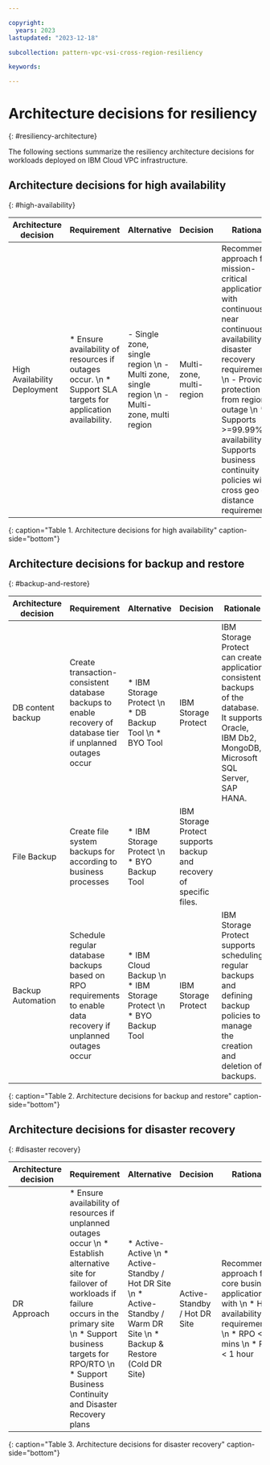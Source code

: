 ```yaml
---

copyright:
  years: 2023
lastupdated: "2023-12-18"

subcollection: pattern-vpc-vsi-cross-region-resiliency

keywords:

---
```


# Architecture decisions for resiliency
{: #resiliency-architecture}

The following sections summarize the resiliency architecture decisions for workloads deployed on IBM Cloud VPC infrastructure.

## Architecture decisions for high availability
{: #high-availability}

| Architecture decision | Requirement | Alternative | Decision | Rationale |
| -------------- | -------------- | -------------- | -------------- | -------------- |
| High Availability Deployment | * Ensure availability of resources if outages occur. \n * Support SLA targets for application availability. | - Single zone, single region \n - Multi zone, single region \n - Multi-zone, multi region | Multi-zone, multi-region | Recommended approach for mission-critical applications with continuous or near continuous availability and disaster recovery requirements \n - Provides protection from region outage \n * Supports \>=99.99% availability \n * Supports business continuity policies with cross geo or distance requirements |
{: caption="Table 1. Architecture decisions for high availability" caption-side="bottom"}

## Architecture decisions for backup and restore
{: #backup-and-restore}

| Architecture decision | Requirement | Alternative | Decision | Rationale |
| -------------- | -------------- | -------------- | -------------- | -------------- |
| DB content backup | Create transaction-consistent database backups to enable recovery of database tier if unplanned outages occur | * IBM Storage Protect \n * DB Backup Tool \n * BYO Tool | IBM Storage Protect | IBM Storage Protect can create application consistent backups of the database. It supports Oracle, IBM Db2, MongoDB, Microsoft SQL Server, SAP HANA. |
| File Backup | Create file system backups for according to business processes | * IBM Storage Protect \n * BYO Backup Tool | IBM Storage Protect supports backup and recovery of specific files. |
| Backup Automation | Schedule regular database backups based on RPO requirements to enable data recovery if unplanned outages occur | * IBM Cloud Backup \n * IBM Storage Protect \n * BYO Backup Tool | IBM Storage Protect | IBM Storage Protect supports scheduling regular backups and defining backup policies to manage the creation and deletion of backups. |
{: caption="Table 2. Architecture decisions for backup and restore" caption-side="bottom"}

## Architecture decisions for disaster recovery
{: #disaster recovery}

| Architecture decision | Requirement | Alternative | Decision | Rationale |
| -------------- | -------------- | -------------- | -------------- | -------------- |
| DR Approach   | * Ensure availability of resources if unplanned outages occur \n * Establish alternative site for failover of workloads if failure occurs in the primary site \n * Support business targets for RPO/RTO \n * Support Business Continuity and Disaster Recovery plans | * Active-Active \n * Active-Standby / Hot DR Site \n * Active-Standby / Warm DR Site \n * Backup & Restore (Cold DR Site)   | Active-Standby / Hot DR Site | Recommended approach for core business applications with \n  * High availability requirements \n  * RPO \< 15 mins \n * RTO \< 1 hour |
{: caption="Table 3. Architecture decisions for disaster recovery" caption-side="bottom"}
